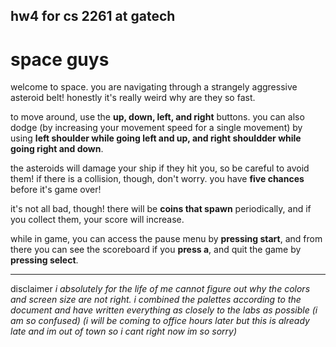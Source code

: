 ## hw4 for cs 2261 at gatech ##
# space guys #
welcome to space. you are navigating through a strangely aggressive asteroid belt! honestly it's really weird why are they so fast.

to move around, use the **up, down, left, and right** buttons. you can also dodge (by increasing your movement speed for a single movement) by using **left shoulder while going left and up, and right shouldder while going right and down**.

the asteroids will damage your ship if they hit you, so be careful to avoid them! if there is a collision, though, don't worry. you have **five chances** before it's game over!

it's not all bad, though! there will be **coins that spawn** periodically, and if you collect them, your score will increase.

while in game, you can access the pause menu by **pressing start**, and from there you can see the scoreboard if you **press a**, and quit the game by **pressing select**.

---

disclaimer
*i absolutely for the life of me cannot figure out why the colors and screen size are not right. i combined the palettes according to the document and have written everything as closely to the labs as possible (i am so confused) (i will be coming to office hours later but this is already late and im out of town so i cant right now im so sorry)*
